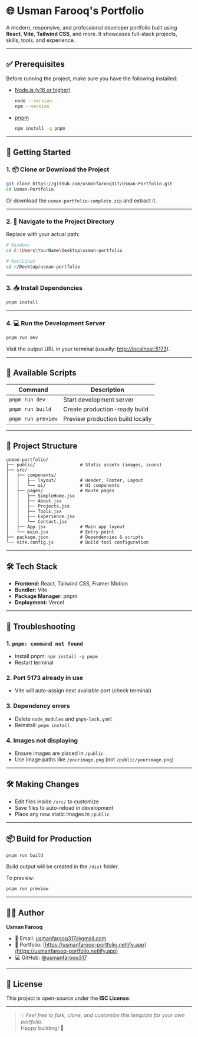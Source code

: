 
# 🌐 Usman Farooq's Portfolio

A modern, responsive, and professional developer portfolio built using **React**, **Vite**, **Tailwind CSS**, and more. It showcases full-stack projects, skills, tools, and experience.



---

## ✅ Prerequisites

Before running the project, make sure you have the following installed:

- [Node.js (v16 or higher)](https://nodejs.org/)
  ```bash
  node --version
  npm --version
  ```

- [pnpm](https://pnpm.io/)
  ```bash
  npm install -g pnpm
  ```

---

## 🚀 Getting Started

### 1. 📦 Clone or Download the Project

```bash
git clone https://github.com/usmanfarooq317/Usman-Portfolio.git
cd Usman-Portfolio
```

Or download the `usman-portfolio-complete.zip` and extract it.

---

### 2. 📁 Navigate to the Project Directory

Replace with your actual path:

```bash
# Windows
cd C:\Users\YourName\Desktop\usman-portfolio

# Mac/Linux
cd ~/Desktop/usman-portfolio
```

---

### 3. 📥 Install Dependencies

```bash
pnpm install
```

---

### 4. 💻 Run the Development Server

```bash
pnpm run dev
```

Visit the output URL in your terminal (usually: [http://localhost:5173](http://localhost:5173)).

---

## 🧾 Available Scripts

| Command           | Description                        |
|------------------|------------------------------------|
| `pnpm run dev`   | Start development server           |
| `pnpm run build` | Create production-ready build      |
| `pnpm run preview` | Preview production build locally |

---

## 📁 Project Structure

```
usman-portfolio/
├── public/                 # Static assets (images, icons)
├── src/
│   ├── components/
│   │   ├── layout/         # Header, Footer, Layout
│   │   └── ui/             # UI components
│   ├── pages/              # Route pages
│   │   ├── SimpleHome.jsx
│   │   ├── About.jsx
│   │   ├── Projects.jsx
│   │   ├── Tools.jsx
│   │   ├── Experience.jsx
│   │   └── Contact.jsx
│   ├── App.jsx             # Main app layout
│   └── main.jsx            # Entry point
├── package.json            # Dependencies & scripts
└── vite.config.js          # Build tool configuration
```

---

## 🛠️ Tech Stack

- **Frontend:** React, Tailwind CSS, Framer Motion
- **Bundler:** Vite
- **Package Manager:** pnpm
- **Deployment:** Vercel

---

## 🧪 Troubleshooting

### 1. `pnpm: command not found`
- Install pnpm: `npm install -g pnpm`
- Restart terminal

### 2. Port 5173 already in use
- Vite will auto-assign next available port (check terminal)

### 3. Dependency errors
- Delete `node_modules` and `pnpm-lock.yaml`
- Reinstall: `pnpm install`

### 4. Images not displaying
- Ensure images are placed in `/public`
- Use image paths like `/yourimage.png` (not `/public/yourimage.png`)

---

## 🛠 Making Changes

- Edit files inside `/src/` to customize
- Save files to auto-reload in development
- Place any new static images in `/public`

---

## 📦 Build for Production

```bash
pnpm run build
```

Build output will be created in the `/dist` folder.

To preview:

```bash
pnpm run preview
```

---

## 🙋‍♂️ Author

**Usman Farooq**

- 📧 Email: [usmanfarooq317@gmail.com](mailto:usmanfarooq317@gmail.com)
- 💼 Portfolio: [https://usmanfarooq-portfolio.netlify.app](https://usmanfarooq-portfolio.netlify.app)
- 💻 GitHub: [@usmanfarooq317](https://github.com/usmanfarooq317)

---

## 📄 License

This project is open-source under the **ISC License**.

---

> 💡 _Feel free to fork, clone, and customize this template for your own portfolio._  
> Happy building! 🚀
